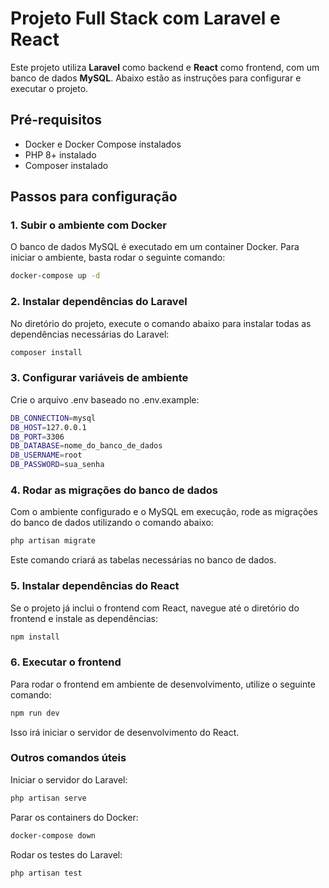 # Projeto Full Stack com Laravel e React

Este projeto utiliza **Laravel** como backend e **React** como frontend, com um banco de dados **MySQL**. Abaixo estão as instruções para configurar e executar o projeto.

## Pré-requisitos

- Docker e Docker Compose instalados
- PHP 8+ instalado
- Composer instalado

## Passos para configuração

### 1. Subir o ambiente com Docker

O banco de dados MySQL é executado em um container Docker. Para iniciar o ambiente, basta rodar o seguinte comando:

```bash
docker-compose up -d
```

### 2. Instalar dependências do Laravel

No diretório do projeto, execute o comando abaixo para instalar todas as dependências necessárias do Laravel:

```bash
composer install
```
### 3. Configurar variáveis de ambiente

Crie o arquivo .env baseado no .env.example:

```bash
DB_CONNECTION=mysql
DB_HOST=127.0.0.1
DB_PORT=3306
DB_DATABASE=nome_do_banco_de_dados
DB_USERNAME=root
DB_PASSWORD=sua_senha
```

### 4. Rodar as migrações do banco de dados
Com o ambiente configurado e o MySQL em execução, rode as migrações do banco de dados utilizando o comando abaixo:
    
```bash
php artisan migrate
```
Este comando criará as tabelas necessárias no banco de dados.

### 5. Instalar dependências do React
Se o projeto já inclui o frontend com React, navegue até o diretório do frontend e instale as dependências:

```bash
npm install
```

### 6. Executar o frontend
Para rodar o frontend em ambiente de desenvolvimento, utilize o seguinte comando:

```bash
npm run dev
```
Isso irá iniciar o servidor de desenvolvimento do React.

### Outros comandos úteis

Iniciar o servidor do Laravel:

```bash
php artisan serve
```

Parar os containers do Docker:

```bash
docker-compose down
```
Rodar os testes do Laravel:

```bash
php artisan test
```
